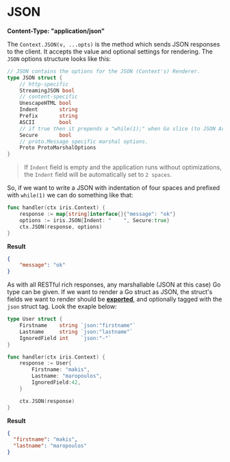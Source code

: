 # JSON

**Content-Type: "application/json"**

The `Context.JSON(v, ...opts)` is the method which sends JSON responses to the client. It accepts the value and optional settings for rendering. The `JSON` options structure looks like this:

```go
// JSON contains the options for the JSON (Context's) Renderer.
type JSON struct {
	// http-specific
	StreamingJSON bool
	// content-specific
	UnescapeHTML bool
	Indent       string
	Prefix       string
    ASCII        bool
    // if true then it prepends a "while(1);" when Go slice (to JSON Array) value.
	Secure       bool
	// proto.Message specific marshal options.
	Proto ProtoMarshalOptions
}
```

> If `Indent` field is empty and the application runs without optimizations, the `Indent` field will be automatically set to `2 spaces`.

So, if we want to write a JSON with indentation of four spaces and prefixed with `while(1)` we can do something like that:

```go
func handler(ctx iris.Context) {
    response := map[string]interface{}{"message": "ok"}
    options := iris.JSON{Indent: "    ", Secure:true}
    ctx.JSON(response, options)
}
```

**Result**

```json
{
    "message": "ok"
}
```

As with all RESTful rich responses, any marshallable (JSON at this case) Go type can be given. If we want to render a Go struct as JSON, the struct's fields we want to render should be **[exported](https://tour.golang.org/basics/3)**, and optionally tagged with the `json` struct tag. Look the exaple below:

```go
type User struct {
    Firstname    string `json:"firstname"`
    Lastname     string `json:"lastname"`
    IgnoredField int    `json:"-"`
}

func handler(ctx iris.Context) {
    response := User{
        Firstname: "makis",
        Lastname: "maropoulos",
        IgnoredField:42,
    }

    ctx.JSON(response)
}
```

**Result**

```json
{
  "firstname": "makis",
  "lastname": "maropoulos"
}
```

<!-- slide:break-100 -->
